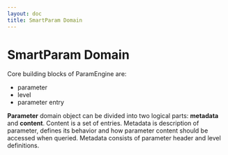```yaml
---
layout: doc
title: SmartParam Domain
---
```


# SmartParam Domain

Core building blocks of ParamEngine are:

* parameter
* level
* parameter entry

**Parameter** domain object can be divided into two logical parts: **metadata** and **content**. Content is a set of entries.
Metadata is description of parameter, defines its behavior and how parameter content should be accessed when queried.
Metadata consists of parameter header and level definitions.

